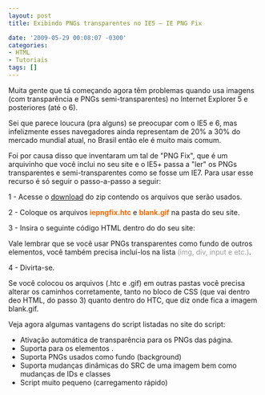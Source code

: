 ```yaml
---
layout: post
title: Exibindo PNGs transparentes no IE5 – IE PNG Fix

date: '2009-05-29 00:08:07 -0300'
categories:
- HTML
- Tutoriais
tags: []
---
```

Muita gente que tá começando agora têm problemas quando usa imagens (com transparência e PNGs semi-transparentes) no Internet Explorer 5 e posteriores (até o 6).

Sei que parece loucura (pra alguns) se preocupar com o IE5 e 6, mas infelizmente esses navegadores ainda representam de 20% a 30% do mercado mundial atual, no Brasil então ele é muito mais comum.

Foi por causa disso que inventaram um tal de "PNG Fix", que é um arquivinho que você inclui no seu site e o IE5+ passa a "ler" os PNGs transparentes e semi-transparentes como se fosse um IE7. Para usar esse recurso é só seguir o passo-a-passo a seguir:

1 - Acesse o [download](http://www.twinhelix.com/css/iepngfix/iepngfix.zip) do zip contendo os arquivos que serão usados.

2 - Coloque os arquivos <span style="color: #ff6600;"><strong>iepngfix.htc</strong></span> e <strong><span style="color: #ff6600;">blank.gif</span></strong> na pasta do seu site.

3 - Insira o seguinte código HTML dentro do <head> do seu site:

<div data-gist-id="2354d7f7c708c16b4e5c" data-gist-show-loading="false"></div>

Vale lembrar que se você usar PNGs transparentes como fundo de outros elementos, você também precisa incluí-los na lista<span style="color: #999999;"> (img, div, input e etc.)</span>.

4 - Divirta-se.

Se você colocou os arquivos (.htc e .gif) em outras pastas você precisa alterar os caminhos corretamente, tanto no bloco de CSS (que vai dentro deo HTML, do passo 3) quanto dentro do HTC, que diz onde fica a imagem blank.gif.

Veja agora algumas vantagens do script listadas no site do script:

<ul>
<li>Ativação automática de transparência para os PNGs das página.</li>
<li>Suporta para os elementos <strong><img src="" /></strong>.</li>
<li>Suporta PNGs usados como fundo (background)</li>
<li>Suporta mudanças dinâmicas do SRC de uma imagem bem como mudanças de IDs e classes</li>
<li>Script muito pequeno (carregamento rápido)</li>
</ul>
